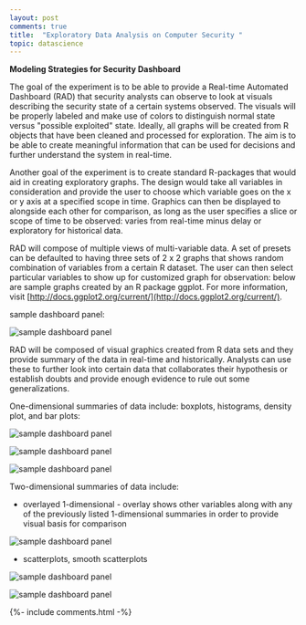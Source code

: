 ```yaml
---
layout: post
comments: true
title:  "Exploratory Data Analysis on Computer Security "
topic: datascience
---
```


**Modeling Strategies for Security Dashboard**

The goal of the experiment is to be able to provide a Real-time Automated Dashboard (RAD) that security analysts can observe to look at visuals describing the security state of a certain systems observed. The visuals will be properly labeled and make use of colors to distinguish normal state versus "possible exploited" state. Ideally, all graphs will be created from R objects that have been cleaned and processed for exploration. The aim is to be able to create meaningful information that can be used for decisions and further understand the system in real-time.

Another goal of the experiment is to create standard R-packages that would aid in creating exploratory graphs. The design would take all variables in consideration and provide the user to choose which variable goes on the x or y axis at a specified scope in time. Graphics can then be displayed to alongside each other for comparison, as long as the user specifies a slice or scope of time to be observed: varies from real-time minus delay or exploratory for historical data.

RAD will compose of multiple views of multi-variable data. A set of presets can be defaulted to having three sets of  2 x 2 graphs that shows random combination of variables from a certain R dataset. The user can then select particular variables to show up for customized graph for observation: below are sample graphs created by an R package ggplot. For more information, visit [http://docs.ggplot2.org/current/](http://docs.ggplot2.org/current/).

sample dashboard panel:

![sample dashboard panel](/assets/images/datascience/dashboard2.jpg)

RAD will be composed of visual graphics created from R data sets and they provide summary of the data in real-time and historically. Analysts can use these to further look into certain data that collaborates their hypothesis or establish doubts and provide enough evidence to rule out some generalizations.

One-dimensional summaries of data include: boxplots, histograms, density plot, and bar plots:

![sample dashboard panel](/assets/images/datascience/1boxplots.PNG)

![sample dashboard panel](/assets/images/datascience/2histograms2.PNG)

![sample dashboard panel](/assets/images/datascience/2histograms.PNG)

Two-dimensional summaries of data include:

* overlayed 1-dimensional - overlay shows other variables along with any of the previously listed 1-dimensional summaries in order to provide visual basis for comparison

![sample dashboard panel](/assets/images/datascience/3-2dhistogramsoverlayed.PNG)

* scatterplots, smooth scatterplots

![sample dashboard panel](/assets/images/datascience/4scatterplots.PNG)

![sample dashboard panel](/assets/images/datascience/4scatterplots2.PNG)

{%- include comments.html -%}
